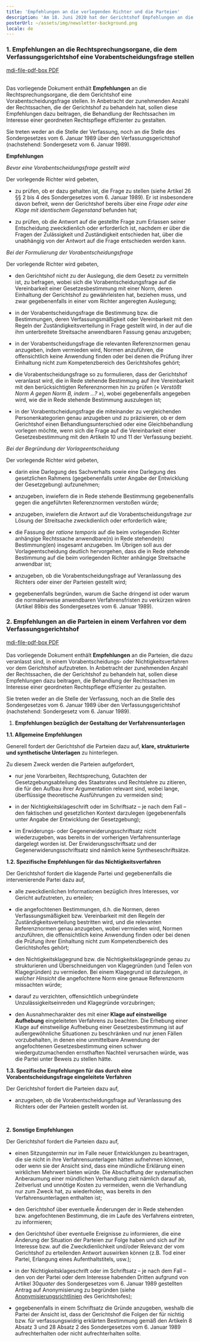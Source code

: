 ```yaml
---
title: 'Empfehlungen an die vorlegenden Richter und die Parteien'
description: 'Am 18. Juni 2020 hat der Gerichtshof Empfehlungen an die Rechtsprechungsorgane, die ihm eine Vorabentscheidungsfrage stellen können, einerseits und an die Parteien in einem Verfahren vor dem Gerichtshof andererseits angenommen. In Anbetracht der zunehmenden Anzahl der Rechtssachen, die der Gerichtshof zu behandeln hat, sollen diese Empfehlungen dazu beitragen, die Behandlung der Rechtssachen im Interesse einer geordneten Rechtspflege effizienter zu gestalten.'
posterUrl: ~/assets/img/newsletter-background.png
locale: de
---
```


### 1\. Empfehlungen an die Rechtsprechungsorgane, die dem Verfassungsgerichtshof eine Vorabentscheidungsfrage stellen

<a href="https://www.const-court.be/public/common/fr/recommandationsparties.pdf" aria-label="Klicken Sie auf den Link, um das PDF herunterzuladen" target="blank"> <v-icon color="#C90304">mdi-file-pdf-box</v-icon> PDF</a><br/>
<br/>

Das vorliegende Dokument enthält **Empfehlungen** an die Rechtsprechungsorgane, die dem Gerichtshof eine Vorabentscheidungsfrage stellen. In Anbetracht der zunehmenden Anzahl der Rechtssachen, die der Gerichtshof zu behandeln hat, sollen diese Empfehlungen dazu beitragen, die Behandlung der Rechtssachen im Interesse einer geordneten Rechtspflege effizienter zu gestalten.

Sie treten weder an die Stelle der Verfassung, noch an die Stelle des Sondergesetzes vom 6. Januar 1989 über den Verfassungsgerichtshof (nachstehend: Sondergesetz vom 6. Januar 1989).

**Empfehlungen**

_Bevor eine Vorabentscheidungsfrage gestellt wird_

Der vorlegende Richter wird gebeten,

- zu prüfen, ob er dazu gehalten ist, die Frage zu stellen (siehe Artikel 26 §§ 2 bis 4 des Sondergesetzes vom 6. Januar 1989). Er ist insbesondere davon befreit, wenn der Gerichtshof bereits über eine _Frage oder eine Klage mit identischem Gegenstand_ befunden hat;

- zu prüfen, ob die Antwort auf die gestellte Frage zum Erlassen seiner Entscheidung zweckdienlich oder erforderlich ist, nachdem er über die Fragen der Zulässigkeit und Zuständigkeit entschieden hat, über die unabhängig von der Antwort auf die Frage entschieden werden kann.

_Bei der Formulierung der Vorabentscheidungsfrage_

Der vorlegende Richter wird gebeten,

- den Gerichtshof nicht zu der Auslegung, die dem Gesetz zu vermitteln ist, zu befragen, wobei sich die Vorabentscheidungsfrage auf die Vereinbarkeit einer Gesetzesbestimmung mit einer Norm, deren Einhaltung der Gerichtshof zu gewährleisten hat, beziehen muss, und zwar gegebenenfalls in einer vom Richter angeregten Auslegung;

- in der Vorabentscheidungsfrage die Bestimmung bzw. die Bestimmungen, deren Verfassungsmäßigkeit oder Vereinbarkeit mit den Regeln der Zuständigkeitsverteilung in Frage gestellt wird, in der auf die ihm unterbreitete Streitsache anwendbaren Fassung genau anzugeben;

- in der Vorabentscheidungsfrage die relevanten Referenznormen genau anzugeben, indem vermieden wird, Normen anzuführen, die offensichtlich keine Anwendung finden oder bei denen die Prüfung ihrer Einhaltung nicht zum Kompetenzbereich des Gerichtshofes gehört;

- die Vorabentscheidungsfrage so zu formulieren, dass der Gerichtshof veranlasst wird, die in Rede stehende Bestimmung auf ihre Vereinbarkeit mit den berücksichtigten Referenznormen hin zu prüfen (« _Verstößt Norm A gegen Norm B, indem …?_ »), wobei gegebenenfalls angegeben wird, wie die in Rede stehende Bestimmung auszulegen ist;

- in der Vorabentscheidungsfrage die miteinander zu vergleichenden Personenkategorien genau anzugeben und zu präzisieren, ob er dem Gerichtshof einen Behandlungsunterschied oder eine Gleichbehandlung vorlegen möchte, wenn sich die Frage auf die Vereinbarkeit einer Gesetzesbestimmung mit den Artikeln 10 und 11 der Verfassung bezieht.

_Bei der Begründung der Vorlageentscheidung_

Der vorlegende Richter wird gebeten,

- darin eine Darlegung des Sachverhalts sowie eine Darlegung des gesetzlichen Rahmens (gegebenenfalls unter Angabe der Entwicklung der Gesetzgebung) aufzunehmen;

- anzugeben, inwiefern die in Rede stehende Bestimmung gegebenenfalls gegen die angeführten Referenznormen verstoßen würde;

- anzugeben, inwiefern die Antwort auf die Vorabentscheidungsfrage zur Lösung der Streitsache zweckdienlich oder erforderlich wäre;

- die Fassung der _ratione temporis_ auf die beim vorlegenden Richter anhängige Rechtssache anwendbare(n) in Rede stehende(n) Bestimmung(en) insgesamt anzugeben. Im Übrigen soll aus der Vorlageentscheidung deutlich hervorgehen, dass die in Rede stehende Bestimmung auf die beim vorlegenden Richter anhängige Streitsache anwendbar ist;

- anzugeben, ob die Vorabentscheidungsfrage auf Veranlassung des Richters oder einer der Parteien gestellt wird;

- gegebenenfalls begründen, warum die Sache dringend ist oder warum die normalerweise anwendbaren Verfahrensfristen zu verkürzen wären (Artikel 89*bis* des Sondergesetzes vom 6. Januar 1989).

### 2\. Empfehlungen an die Parteien in einem Verfahren vor dem Verfassungsgerichtshof

<a href="https://www.const-court.be/public/common/fr/recommandationsparties.pdf" aria-label="Klicken Sie auf den Link, um das PDF herunterzuladen" target="blank"> <v-icon color="#C90304">mdi-file-pdf-box</v-icon>
 PDF</a><br/>
<br/>
Das vorliegende Dokument enthält **Empfehlungen** an die Parteien, die dazu veranlasst sind, in einem Vorabentscheidungs‑ oder Nichtigkeitsverfahren vor dem Gerichtshof aufzutreten. In Anbetracht der zunehmenden Anzahl der Rechtssachen, die der Gerichtshof zu behandeln hat, sollen diese Empfehlungen dazu beitragen, die Behandlung der Rechtssachen im Interesse einer geordneten Rechtspflege effizienter zu gestalten.

Sie treten weder an die Stelle der Verfassung, noch an die Stelle des Sondergesetzes vom 6. Januar 1989 über den Verfassungsgerichtshof (nachstehend: Sondergesetz vom 6. Januar 1989).

1.  **Empfehlungen bezüglich der Gestaltung der Verfahrensunterlagen**

**1.1. Allgemeine Empfehlungen**

Generell fordert der Gerichtshof die Parteien dazu auf, **klare, strukturierte und synthetische Unterlagen** zu hinterlegen.

Zu diesem Zweck werden die Parteien aufgefordert,

- nur jene Vorarbeiten, Rechtsprechung, Gutachten der Gesetzgebungsabteilung des Staatsrates und Rechtslehre zu zitieren, die für den Aufbau ihrer Argumentation relevant sind, wobei lange, überflüssige theoretische Ausführungen zu vermeiden sind;

- in der Nichtigkeitsklageschrift oder im Schriftsatz – je nach dem Fall – den faktischen und gesetzlichen Kontext darzulegen (gegebenenfalls unter Angabe der Entwicklung der Gesetzgebung);

- im Erwiderungs‑ oder Gegenerwiderungsschriftsatz nicht wiederzugeben, was bereits in der vorherigen Verfahrensunterlage dargelegt worden ist. Der Erwiderungsschriftsatz und der Gegenerwiderungsschriftsatz sind nämlich keine Syntheseschriftsätze.

**1.2. Spezifische Empfehlungen für das Nichtigkeitsverfahren**

Der Gerichtshof fordert die klagende Partei und gegebenenfalls die intervenierende Partei dazu auf,

- alle zweckdienlichen Informationen bezüglich ihres Interesses, vor Gericht aufzutreten, zu erteilen;

- die angefochtenen Bestimmungen, d.h. die Normen, deren Verfassungsmäßigkeit bzw. Vereinbarkeit mit den Regeln der Zuständigkeitsverteilung bestritten wird, und die relevanten Referenznormen genau anzugeben, wobei vermieden wird, Normen anzuführen, die offensichtlich keine Anwendung finden oder bei denen die Prüfung ihrer Einhaltung nicht zum Kompetenzbereich des Gerichtshofes gehört;

- den Nichtigkeitsklagegrund bzw. die Nichtigkeitsklagegründe genau zu strukturieren und Überschneidungen von Klagegründen (und Teilen von Klagegründen) zu vermieden. Bei einem Klagegrund ist darzulegen, _in welcher Hinsicht_ die angefochtene Norm eine genaue Referenznorm missachten würde;

- darauf zu verzichten, offensichtlich unbegründete Unzulässigkeitseinreden und Klagegründe vorzubringen;

- den Ausnahmecharakter des mit einer **Klage auf einstweilige Aufhebung** eingeleiteten Verfahrens zu beachten. Die Erhebung einer Klage auf einstweilige Aufhebung einer Gesetzesbestimmung ist auf außergewöhnliche Situationen zu beschränken und nur jenen Fällen vorzubehalten, in denen eine unmittelbare Anwendung der angefochtenen Gesetzesbestimmung einen schwer wiedergutzumachenden ernsthaften Nachteil verursachen würde, was die Partei unter Beweis zu stellen hätte.

**1.3. Spezifische Empfehlungen für das durch eine Vorabentscheidungsfrage eingeleitete Verfahren**

Der Gerichtshof fordert die Parteien dazu auf,

- anzugeben, ob die Vorabentscheidungsfrage auf Veranlassung des Richters oder der Parteien gestellt worden ist.

<br>

**2. Sonstige Empfehlungen**

Der Gerichtshof fordert die Parteien dazu auf,

- einen Sitzungstermin nur im Falle neuer Entwicklungen zu beantragen, die sie nicht in ihre Verfahrensunterlagen hätten aufnehmen können, oder wenn sie der Ansicht sind, dass eine mündliche Erklärung einen wirklichen Mehrwert bieten würde. Die Abschaffung der systematischen Anberaumung einer mündlichen Verhandlung zielt nämlich darauf ab, Zeitverlust und unnötige Kosten zu vermeiden, wenn die Verhandlung nur zum Zweck hat, zu wiederholen, was bereits in den Verfahrensunterlagen enthalten ist;

- den Gerichtshof über eventuelle Änderungen der in Rede stehenden bzw. angefochtenen Bestimmung, die im Laufe des Verfahrens eintreten, zu informieren;

- den Gerichtshof über eventuelle Ereignisse zu informieren, die eine Änderung der Situation der Parteien zur Folge haben und sich auf ihr Interesse bzw. auf die Zweckdienlichkeit und/oder Relevanz der vom Gerichtshof zu erteilenden Antwort auswirken können (z.B. Tod einer Partei, Erlangung eines Aufenthaltstitels, usw.);

- in der Nichtigkeitsklageschrift oder im Schriftsatz – je nach dem Fall – den von der Partei oder dem Interesse habenden Dritten aufgrund von Artikel 30*quater* des Sondergesetzes vom 6. Januar 1989 gestellten Antrag auf Anonymisierung zu begründen (siehe [Anonymisierungsrichtlinien](/de/rule/anonymization-policy) des Gerichtshofes);

- gegebenenfalls in einem Schriftsatz die Gründe anzugeben, weshalb die Partei der Ansicht ist, dass der Gerichtshof die Folgen der für nichtig bzw. für verfassungswidrig erklärten Bestimmung gemäß den Artikeln 8 Absatz 3 und 28 Absatz 2 des Sondergesetzes vom 6. Januar 1989 aufrechterhalten oder nicht aufrechterhalten sollte.
